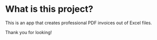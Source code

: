# What is this project?

This is an app that creates professional PDF invoices out of Excel files. 

Thank you for looking!